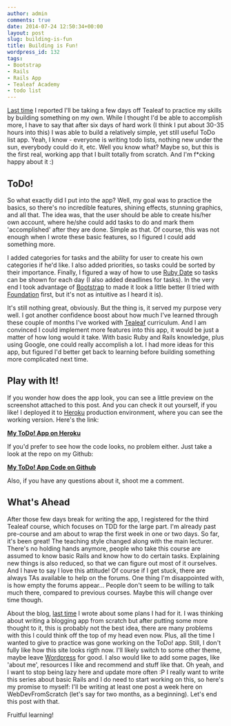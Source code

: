 ```yaml
---
author: admin
comments: true
date: 2014-07-24 12:50:34+00:00
layout: post
slug: building-is-fun
title: Building is Fun!
wordpress_id: 132
tags:
- Bootstrap
- Rails
- Rails App
- Tealeaf Academy
- todo list
---
```


[Last time](http://www.webdeveloperfromscratch.com/tealeaf-progress-check-no-3-course-2-done/) I reported I'll be taking a few days off Tealeaf to practice my skills by building something on my own. While I thought I'd be able to accomplish more, I have to say that after six days of hard work (I think I put about 30-35 hours into this) I was able to build a relatively simple, yet still useful ToDo list app. Yeah, I know - everyone is writing todo lists, nothing new under the sun, everybody could do it, etc. Well you know what? Maybe so, but this is the first real, working app that I built totally from scratch. And I'm f*cking happy about it :)



## ToDo!



So what exactly did I put into the app? Well, my goal was to practice the basics, so there's no incredible features, shining effects, stunning graphics, and all that. The idea was, that the user should be able to create his/her own account, where he/she could add tasks to do and mark them 'accomplished' after they are done. Simple as that. Of course, this was not enough when I wrote these basic features, so I figured I could add something more.

I added categories for tasks and the ability for user to create his own categories if he'd like. I also added priorities, so tasks could be sorted by their importance. Finally, I figured a way of how to use [Ruby Date](http://ruby-doc.org/stdlib-2.1.2/libdoc/date/rdoc/Date.html) so tasks can be shown for each day (I also added deadlines for tasks). In the very end I took advantage of [Bootstrap](http://getbootstrap.com/) to made it look a little better (I tried with [Foundation](http://foundation.zurb.com/) first, but it's not as intuitive as I heard it is).

It's still nothing great, obviously. But the thing is, it served my purpose very well. I got another confidence boost about how much I've learned through these couple of months I've worked with [Tealeaf](http://www.gotealeaf.com) curriculum. And I am convinced I could implement more features into this app, it would be just a matter of how long would it take. With basic Ruby and Rails knowledge, plus using Google, one could really accomplish a lot. I had more ideas for this app, but figured I'd better get back to learning before building something more complicated next time.



## Play with It!



If you wonder how does the app look, you can see a little preview on the screenshot attached to this post. And you can check it out yourself, if you like! I deployed it to [Heroku](http://herokuapp.com/) production environment, where you can see the working version. Here's the link:

**[My ToDo! App on Heroku](http://intense-reaches-6598.herokuapp.com/)**

If you'd prefer to see how the code looks, no problem either. Just take a look at the repo on my Github:

**[My ToDo! App Code on Github](https://github.com/WebDevFromScratch/todo-app)**

Also, if you have any questions about it, shoot me a comment.



## What's Ahead



After those few days break for writing the app, I registered for the third Tealeaf course, which focuses on TDD for the large part. I'm already past pre-course and am about to wrap the first week in one or two days. So far, it's been great! The teaching style changed along with the main lecturer. There's no holding hands anymore, people who take this course are assumed to know basic Rails and know how to do certain tasks. Explaining new things is also reduced, so that we can figure out most of it ourselves. And I have to say I love this attitude! Of course if I get stuck, there are always TAs available to help on the forums. One thing I'm disappointed with, is how empty the forums appear... People don't seem to be willing to talk much there, compared to previous courses. Maybe this will change over time though.

About the blog, [last time](http://www.webdeveloperfromscratch.com/tealeaf-progress-check-no-3-course-2-done/) I wrote about some plans I had for it. I was thinking about writing a blogging app from scratch but after putting some more thought to it, this is probably not the best idea, there are many problems with this I could think off the top of my head even now. Plus, all the time I wanted to give to practice was gone working on the ToDo! app. Still, I don't fully like how this site looks rigth now. I'll likely switch to some other theme, maybe leave [Wordpress](https://wordpress.com/) for good. I also would like to add some pages, like 'about me', resources I like and recommend and stuff like that. Oh yeah, and I want to stop being lazy here and update more often :P I really want to write this series about basic Rails and I do need to start working on this, so here's my promise to myself: I'll be writing at least one post a week here on WebDevFromScratch (let's say for two months, as a beginning). Let's end this post with that.

Fruitful learning!
